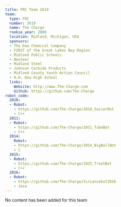 ```yaml
---
title: FRC Team 2619
team:
  type: FRC
  number: 2619
  name: The Charge
  rookie_year: 2008
  location: Midland, Michigan, USA
  sponsors:
  - The Dow Chemical Company
  - FIRST of the Great Lakes Bay Region
  - Midland Public Schools
  - Nexteer
  - Midland Steel
  - Johnson Carbide Products
  - Midland County Youth Action Council
  - H.H. Dow High School
  links:
    Website: http://www.The-Charge.com
    Github: https://github.com/The-Charge
robot_code:
  2010:
  - Robot:
    - https://github.com/The-Charge/2010_SoccerBot
    - C++
  2011:
  - Robot:
    - https://github.com/The-Charge/2011_TubeBot
    - C++
  2014:
    Robot:
    - https://github.com/The-Charge/2014_BigBallBot
    - C
  2015:
  - Robot:
    - https://github.com/The-Charge/2015_TrashBot
    - C++
  2016:
  - Robot:
    - https://github.com/The-Charge/SirLancebot2016
    - Java
---
```


No content has been added for this team